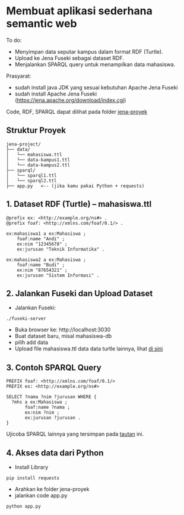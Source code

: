 # Membuat aplikasi sederhana semantic web
To do:
- Menyimpan data seputar kampus dalam format RDF (Turtle).
- Upload ke Jena Fuseki sebagai dataset RDF.
- Menjalankan SPARQL query untuk menampilkan data mahasiswa.

Prasyarat:
- sudah install java JDK yang sesuai kebutuhan Apache Jena Fuseki
- sudah install Apache Jena Fuseki (https://jena.apache.org/download/index.cgi)

Code, RDF, SPARQL dapat dilihat pada folder [jena-proyek](https://github.com/erickpaulus/SemanticWeb/tree/main/jena-proyek)
## Struktur Proyek
```
jena-project/
├── data/
│   └── mahasiswa.ttl
│   └── data-kampus1.ttl
│   └── data-kampus2.ttl
├── sparql/
│   └── sparql1.ttl
│   └── sparql2.ttl
├── app.py   <-- (jika kamu pakai Python + requests)
```
## 1. Dataset RDF (Turtle) – mahasiswa.ttl
```
@prefix ex: <http://example.org/ns#> .
@prefix foaf: <http://xmlns.com/foaf/0.1/> .

ex:mahasiswa1 a ex:Mahasiswa ;
    foaf:name "Andi" ;
    ex:nim "12345678" ;
    ex:jurusan "Teknik Informatika" .

ex:mahasiswa2 a ex:Mahasiswa ;
    foaf:name "Budi" ;
    ex:nim "87654321" ;
    ex:jurusan "Sistem Informasi" .
```

## 2. Jalankan Fuseki dan Upload Dataset
- Jalankan Fuseki:
```
./fuseki-server
```
- Buka browser ke: http://localhost:3030
- Buat dataset baru, misal mahasiswa-db
- pilih add data
- Upload file mahasiswa.ttl data data turtle lainnya, lihat [di sini](https://github.com/erickpaulus/SemanticWeb/tree/main/jena-proyek/data)

## 3. Contoh SPARQL Query
```
PREFIX foaf: <http://xmlns.com/foaf/0.1/>
PREFIX ex: <http://example.org/ns#>

SELECT ?nama ?nim ?jurusan WHERE {
  ?mhs a ex:Mahasiswa ;
       foaf:name ?nama ;
       ex:nim ?nim ;
       ex:jurusan ?jurusan .
}
```
Ujicoba SPARQL lainnya yang tersimpan pada [tautan](https://github.com/erickpaulus/SemanticWeb/tree/main/jena-proyek/sparql) ini.
## 4. Akses data dari Python 
- Install Library
```
pip install requests
```
- Arahkan ke folder jena-proyek
- jalankan code app.py
```
python app.py
```
